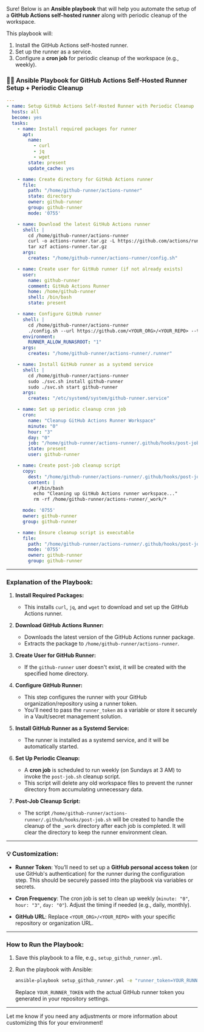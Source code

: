 Sure! Below is an **Ansible playbook** that will help you automate the setup of a **GitHub Actions self-hosted runner** along with periodic cleanup of the workspace.

This playbook will:
1. Install the GitHub Actions self-hosted runner.
2. Set up the runner as a service.
3. Configure a **cron job** for periodic cleanup of the workspace (e.g., weekly).

### 🧑‍💻 **Ansible Playbook** for GitHub Actions Self-Hosted Runner Setup + Periodic Cleanup

```yaml
---
- name: Setup GitHub Actions Self-Hosted Runner with Periodic Cleanup
  hosts: all
  become: yes
  tasks:
    - name: Install required packages for runner
      apt:
        name:
          - curl
          - jq
          - wget
        state: present
        update_cache: yes

    - name: Create directory for GitHub Actions runner
      file:
        path: "/home/github-runner/actions-runner"
        state: directory
        owner: github-runner
        group: github-runner
        mode: '0755'

    - name: Download the latest GitHub Actions runner
      shell: |
        cd /home/github-runner/actions-runner
        curl -o actions-runner.tar.gz -L https://github.com/actions/runner/releases/download/v2.300.0/actions-runner-linux-x64-2.300.0.tar.gz
        tar xzf actions-runner.tar.gz
      args:
        creates: "/home/github-runner/actions-runner/config.sh"

    - name: Create user for GitHub runner (if not already exists)
      user:
        name: github-runner
        comment: GitHub Actions Runner
        home: /home/github-runner
        shell: /bin/bash
        state: present

    - name: Configure GitHub runner
      shell: |
        cd /home/github-runner/actions-runner
        ./config.sh --url https://github.com/<YOUR_ORG>/<YOUR_REPO> --token {{ runner_token }}
      environment:
        RUNNER_ALLOW_RUNASROOT: "1"
      args:
        creates: "/home/github-runner/actions-runner/.runner"

    - name: Install GitHub runner as a systemd service
      shell: |
        cd /home/github-runner/actions-runner
        sudo ./svc.sh install github-runner
        sudo ./svc.sh start github-runner
      args:
        creates: "/etc/systemd/system/github-runner.service"

    - name: Set up periodic cleanup cron job
      cron:
        name: "Cleanup GitHub Actions Runner Workspace"
        minute: "0"
        hour: "3"
        day: "0"
        job: "/home/github-runner/actions-runner/.github/hooks/post-job.sh"
        state: present
        user: github-runner

    - name: Create post-job cleanup script
      copy:
        dest: "/home/github-runner/actions-runner/.github/hooks/post-job.sh"
        content: |
          #!/bin/bash
          echo "Cleaning up GitHub Actions runner workspace..."
          rm -rf /home/github-runner/actions-runner/_work/*

      mode: '0755'
      owner: github-runner
      group: github-runner

    - name: Ensure cleanup script is executable
      file:
        path: "/home/github-runner/actions-runner/.github/hooks/post-job.sh"
        mode: '0755'
        owner: github-runner
        group: github-runner
```

---

### Explanation of the Playbook:

1. **Install Required Packages:**
   - This installs `curl`, `jq`, and `wget` to download and set up the GitHub Actions runner.

2. **Download GitHub Actions Runner:**
   - Downloads the latest version of the GitHub Actions runner package.
   - Extracts the package to `/home/github-runner/actions-runner`.

3. **Create User for GitHub Runner:**
   - If the `github-runner` user doesn't exist, it will be created with the specified home directory.

4. **Configure GitHub Runner:**
   - This step configures the runner with your GitHub organization/repository using a runner token.
   - You'll need to pass the `runner_token` as a variable or store it securely in a Vault/secret management solution.

5. **Install GitHub Runner as a Systemd Service:**
   - The runner is installed as a systemd service, and it will be automatically started.

6. **Set Up Periodic Cleanup:**
   - A **cron job** is scheduled to run weekly (on Sundays at 3 AM) to invoke the `post-job.sh` cleanup script.
   - This script will delete any old workspace files to prevent the runner directory from accumulating unnecessary data.

7. **Post-Job Cleanup Script:**
   - The script `/home/github-runner/actions-runner/.github/hooks/post-job.sh` will be created to handle the cleanup of the `_work` directory after each job is completed. It will clear the directory to keep the runner environment clean.

---

### 💡 Customization:

- **Runner Token**: You’ll need to set up a **GitHub personal access token** (or use GitHub's authentication) for the runner during the configuration step. This should be securely passed into the playbook via variables or secrets.
  
- **Cron Frequency**: The cron job is set to clean up weekly (`minute: "0"`, `hour: "3"`, `day: "0"`). Adjust the timing if needed (e.g., daily, monthly).

- **GitHub URL**: Replace `<YOUR_ORG>/<YOUR_REPO>` with your specific repository or organization URL.

---

### How to Run the Playbook:

1. Save this playbook to a file, e.g., `setup_github_runner.yml`.
2. Run the playbook with Ansible:
   ```bash
   ansible-playbook setup_github_runner.yml -e "runner_token=YOUR_RUNNER_TOKEN"
   ```

   Replace `YOUR_RUNNER_TOKEN` with the actual GitHub runner token you generated in your repository settings.

---

Let me know if you need any adjustments or more information about customizing this for your environment!
